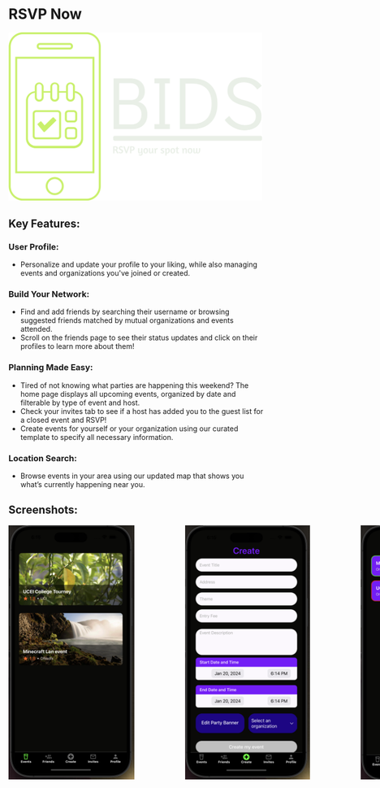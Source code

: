 # RSVP Now

<!-- ![Logo](./Logo/png/logo-color.png) -->
<img src="./Logo/png/logo-no-background.png" width=500>

## Key Features:

### User Profile:

- Personalize and update your profile to your liking, while also managing events and organizations you've joined or created.

### Build Your Network:

- Find and add friends by searching their username or browsing suggested friends matched by mutual organizations and events attended.
- Scroll on the friends page to see their status updates and click on their profiles to learn more about them!

### Planning Made Easy:

- Tired of not knowing what parties are happening this weekend? The home page displays all upcoming events, organized by date and filterable by type of event and host.
- Check your invites tab to see if a host has added you to the guest list for a closed event and RSVP!
- Create events for yourself or your organization using our curated template to specify all necessary information.

### Location Search:

- Browse events in your area using our updated map that shows you what’s currently happening near you.

## Screenshots:

<div style="display: flex; justify-content: space-between;">
  <img src="./assets/ReadMeImages/img1.png" width="250" height="500" style="margin-right: 100px;">
  <img src="./assets/ReadMeImages/img2.png" width="250" height="500" style="margin-right: 100px;">
  <img src="./assets/ReadMeImages/img3.png" width="250" height="500">
</div>